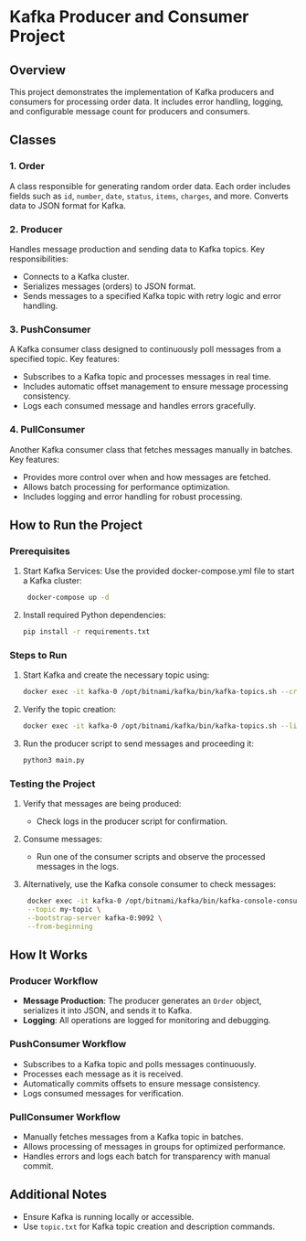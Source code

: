 # Kafka Producer and Consumer Project

## Overview
This project demonstrates the implementation of Kafka producers and consumers for processing order data. It includes error handling, logging, and configurable message count for producers and consumers.

## Classes

### 1. Order
A class responsible for generating random order data. Each order includes fields such as `id`, `number`, `date`, `status`, `items`, `charges`, and more. Converts data to JSON format for Kafka.

### 2. Producer
Handles message production and sending data to Kafka topics. Key responsibilities:
- Connects to a Kafka cluster.
- Serializes messages (orders) to JSON format.
- Sends messages to a specified Kafka topic with retry logic and error handling.

### 3. PushConsumer
A Kafka consumer class designed to continuously poll messages from a specified topic. Key features:
- Subscribes to a Kafka topic and processes messages in real time.
- Includes automatic offset management to ensure message processing consistency.
- Logs each consumed message and handles errors gracefully.

### 4. PullConsumer
Another Kafka consumer class that fetches messages manually in batches. Key features:
- Provides more control over when and how messages are fetched.
- Allows batch processing for performance optimization.
- Includes logging and error handling for robust processing.

## How to Run the Project

### Prerequisites
1. Start Kafka Services: Use the provided docker-compose.yml file to start a Kafka cluster:
   ```bash 
    docker-compose up -d
   ```
2. Install required Python dependencies:
   ```bash
   pip install -r requirements.txt
   ```

### Steps to Run
1. Start Kafka and create the necessary topic using:
   ```bash
   docker exec -it kafka-0 /opt/bitnami/kafka/bin/kafka-topics.sh --create --topic my-topic --partitions 3 --replication-factor 2 --bootstrap-server kafka-0:9092
   ```

2. Verify the topic creation:
   ```bash
   docker exec -it kafka-0 /opt/bitnami/kafka/bin/kafka-topics.sh --list --bootstrap-server kafka-0:9092
   ```

3. Run the producer script to send messages and proceeding it:
   ```bash
   python3 main.py
   ```

### Testing the Project
1. Verify that messages are being produced:
   - Check logs in the producer script for confirmation.

2. Consume messages:
   - Run one of the consumer scripts and observe the processed messages in the logs.

3. Alternatively, use the Kafka console consumer to check messages:
   ```bash
    docker exec -it kafka-0 /opt/bitnami/kafka/bin/kafka-console-consumer.sh \
    --topic my-topic \
    --bootstrap-server kafka-0:9092 \
    --from-beginning
   ```

## How It Works

### Producer Workflow
- **Message Production**: The producer generates an `Order` object, serializes it into JSON, and sends it to Kafka.
- **Logging**: All operations are logged for monitoring and debugging.

### PushConsumer Workflow
- Subscribes to a Kafka topic and polls messages continuously.
- Processes each message as it is received.
- Automatically commits offsets to ensure message consistency.
- Logs consumed messages for verification.

### PullConsumer Workflow
- Manually fetches messages from a Kafka topic in batches.
- Allows processing of messages in groups for optimized performance.
- Handles errors and logs each batch for transparency with manual commit.

## Additional Notes
- Ensure Kafka is running locally or accessible.
- Use `topic.txt` for Kafka topic creation and description commands.

